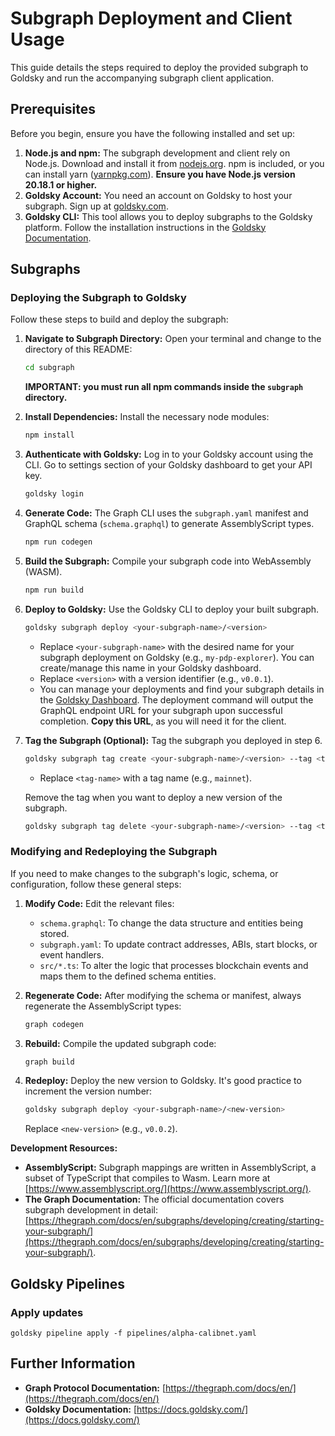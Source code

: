 # Subgraph Deployment and Client Usage

This guide details the steps required to deploy the provided subgraph to Goldsky and run the accompanying subgraph client application.

## Prerequisites

Before you begin, ensure you have the following installed and set up:

1.  **Node.js and npm:** The subgraph development and client rely on Node.js. Download and install it from [nodejs.org](https://nodejs.org/). npm is included, or you can install yarn ([yarnpkg.com](https://classic.yarnpkg.com/en/docs/install)). **Ensure you have Node.js version 20.18.1 or higher.**
2.  **Goldsky Account:** You need an account on Goldsky to host your subgraph. Sign up at [goldsky.com](https://goldsky.com/).
3.  **Goldsky CLI:** This tool allows you to deploy subgraphs to the Goldsky platform. Follow the installation instructions in the [Goldsky Documentation](https://docs.goldsky.com/introduction).

## Subgraphs

### Deploying the Subgraph to Goldsky

Follow these steps to build and deploy the subgraph:

1.  **Navigate to Subgraph Directory:**
    Open your terminal and change to the directory of this README:

    ```bash
    cd subgraph
    ```

    **IMPORTANT: you must run all npm commands inside the `subgraph` directory.**

2.  **Install Dependencies:**
    Install the necessary node modules:

    ```bash
    npm install
    ```

3.  **Authenticate with Goldsky:**
    Log in to your Goldsky account using the CLI. Go to settings section of your Goldsky dashboard to get your API key.

    ```bash
    goldsky login
    ```

4.  **Generate Code:**
    The Graph CLI uses the `subgraph.yaml` manifest and GraphQL schema (`schema.graphql`) to generate AssemblyScript types.

    ```bash
    npm run codegen
    ```

5.  **Build the Subgraph:**
    Compile your subgraph code into WebAssembly (WASM).

    ```bash
    npm run build
    ```

6.  **Deploy to Goldsky:**
    Use the Goldsky CLI to deploy your built subgraph.

    ```bash
    goldsky subgraph deploy <your-subgraph-name>/<version>
    ```

    - Replace `<your-subgraph-name>` with the desired name for your subgraph deployment on Goldsky (e.g., `my-pdp-explorer`). You can create/manage this name in your Goldsky dashboard.
    - Replace `<version>` with a version identifier (e.g., `v0.0.1`).
    - You can manage your deployments and find your subgraph details in the [Goldsky Dashboard](https://app.goldsky.com/). The deployment command will output the GraphQL endpoint URL for your subgraph upon successful completion. **Copy this URL**, as you will need it for the client.

7.  **Tag the Subgraph (Optional):**
    Tag the subgraph you deployed in step 6.

    ```bash
    goldsky subgraph tag create <your-subgraph-name>/<version> --tag <tag-name>
    ```

    - Replace `<tag-name>` with a tag name (e.g., `mainnet`).

    Remove the tag when you want to deploy a new version of the subgraph.

    ```bash
    goldsky subgraph tag delete <your-subgraph-name>/<version> --tag <tag-name>
    ```

### Modifying and Redeploying the Subgraph

If you need to make changes to the subgraph's logic, schema, or configuration, follow these general steps:

1.  **Modify Code:** Edit the relevant files:
    - `schema.graphql`: To change the data structure and entities being stored.
    - `subgraph.yaml`: To update contract addresses, ABIs, start blocks, or event handlers.
    - `src/*.ts`: To alter the logic that processes blockchain events and maps them to the defined schema entities.

2.  **Regenerate Code:** After modifying the schema or manifest, always regenerate the AssemblyScript types:

    ```bash
    graph codegen
    ```

3.  **Rebuild:** Compile the updated subgraph code:

    ```bash
    graph build
    ```

4.  **Redeploy:** Deploy the new version to Goldsky. It's good practice to increment the version number:
    ```bash
    goldsky subgraph deploy <your-subgraph-name>/<new-version>
    ```
    Replace `<new-version>` (e.g., `v0.0.2`).

**Development Resources:**

- **AssemblyScript:** Subgraph mappings are written in AssemblyScript, a subset of TypeScript that compiles to Wasm. Learn more at [https://www.assemblyscript.org/](https://www.assemblyscript.org/).
- **The Graph Documentation:** The official documentation covers subgraph development in detail: [https://thegraph.com/docs/en/subgraphs/developing/creating/starting-your-subgraph/](https://thegraph.com/docs/en/subgraphs/developing/creating/starting-your-subgraph/).

## Goldsky Pipelines

### Apply updates

```shell
goldsky pipeline apply -f pipelines/alpha-calibnet.yaml
```

## Further Information

- **Graph Protocol Documentation:** [https://thegraph.com/docs/en/](https://thegraph.com/docs/en/)
- **Goldsky Documentation:** [https://docs.goldsky.com/](https://docs.goldsky.com/)
